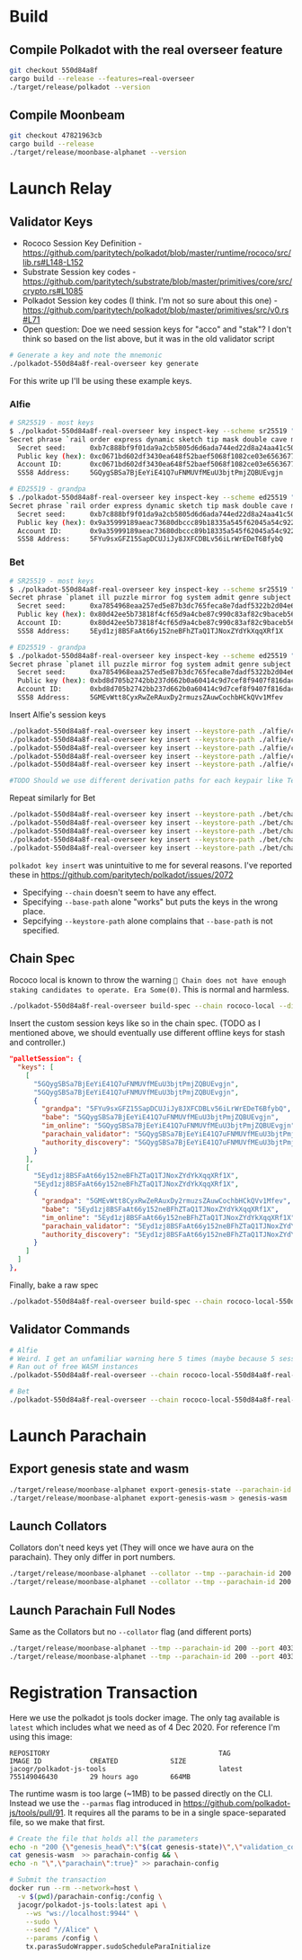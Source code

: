 # Build

## Compile Polkadot with the real overseer feature
```bash
git checkout 550d84a8f
cargo build --release --features=real-overseer
./target/release/polkadot --version
```

## Compile Moonbeam
```bash
git checkout 47821963cb
cargo build --release
./target/release/moonbase-alphanet --version
```

# Launch Relay

## Validator Keys


* Rococo Session Key Definition - https://github.com/paritytech/polkadot/blob/master/runtime/rococo/src/lib.rs#L148-L152
* Substrate Session key codes - https://github.com/paritytech/substrate/blob/master/primitives/core/src/crypto.rs#L1085
* Polkadot Session key codes (I think. I'm not so sure about this one) - https://github.com/paritytech/polkadot/blob/master/primitives/src/v0.rs#L71
* Open question: Doe we need session keys for "acco" and "stak"? I don't think so based on the list above, but it was in the old validator script

```bash
# Generate a key and note the mnemonic
./polkadot-550d84a8f-real-overseer key generate
```

For this write up I'll be using these example keys.

### Alfie
```bash
# SR25519 - most keys
$ ./polkadot-550d84a8f-real-overseer key inspect-key --scheme sr25519 "rail order express dynamic sketch tip mask double cave medal guitar between"
Secret phrase `rail order express dynamic sketch tip mask double cave medal guitar between` is account:
  Secret seed:      0xb7c888bf9f01da9a2cb5805d6d6ada744ed22d8a24aa41c509a26268ec701461
  Public key (hex): 0xc0671bd602df3430ea648f52baef5068f1082ce03e6563677255d163220ddd42
  Account ID:       0xc0671bd602df3430ea648f52baef5068f1082ce03e6563677255d163220ddd42
  SS58 Address:     5GQygSBSa7BjEeYiE41Q7uFNMUVfMEuU3bjtPmjZQBUEvgjn

# ED25519 - grandpa
$ ./polkadot-550d84a8f-real-overseer key inspect-key --scheme ed25519 "rail order express dynamic sketch tip mask double cave medal guitar between"
Secret phrase `rail order express dynamic sketch tip mask double cave medal guitar between` is account:
  Secret seed:      0xb7c888bf9f01da9a2cb5805d6d6ada744ed22d8a24aa41c509a26268ec701461
  Public key (hex): 0x9a35999189aeac73680dbccc89b18335a545f62045a54c9225105a428976cc16
  Account ID:       0x9a35999189aeac73680dbccc89b18335a545f62045a54c9225105a428976cc16
  SS58 Address:     5FYu9sxGFZ15SapDCUJiJy8JXFCDBLv56iLrWrEDeT6BfybQ

```

### Bet
```bash
# SR25519 - most keys
$ ./polkadot-550d84a8f-real-overseer key inspect-key --scheme sr25519 "planet ill puzzle mirror fog system admit genre subject dance aim limit"
Secret phrase `planet ill puzzle mirror fog system admit genre subject dance aim limit` is account:
  Secret seed:      0xa7854968eaa257ed5e87b3dc765feca8e7dadf5322b2d04e6ba60e080164da15
  Public key (hex): 0x80d42ee5b73818f4cf65d9a4cbe87c990c83af82c9baceb565d85d0f2a3e4807
  Account ID:       0x80d42ee5b73818f4cf65d9a4cbe87c990c83af82c9baceb565d85d0f2a3e4807
  SS58 Address:     5Eyd1zj8BSFaAt66y152neBFhZTaQ1TJNoxZYdYkXqqXRf1X

# ED25519 - grandpa
$ ./polkadot-550d84a8f-real-overseer key inspect-key --scheme ed25519 "planet ill puzzle mirror fog system admit genre subject dance aim limit"
Secret phrase `planet ill puzzle mirror fog system admit genre subject dance aim limit` is account:
  Secret seed:      0xa7854968eaa257ed5e87b3dc765feca8e7dadf5322b2d04e6ba60e080164da15
  Public key (hex): 0xbd8d705b2742bb237d662b0a60414c9d7cef8f9407f816dac0912cac6b933f13
  Account ID:       0xbd8d705b2742bb237d662b0a60414c9d7cef8f9407f816dac0912cac6b933f13
  SS58 Address:     5GMEvWtt8CyxRwZeRAuxDy2rmuzsZAuwCochbHCkQVv1Mfev
```

Insert Alfie's session keys
```bash
./polkadot-550d84a8f-real-overseer key insert --keystore-path ./alfie/chains/rococo_local_testnet/keystore --base-path alfie --suri "rail order express dynamic sketch tip mask double cave medal guitar between"  --key-type gran --scheme ed25519 && \
./polkadot-550d84a8f-real-overseer key insert --keystore-path ./alfie/chains/rococo_local_testnet/keystore --base-path alfie --suri "rail order express dynamic sketch tip mask double cave medal guitar between"  --key-type babe && \
./polkadot-550d84a8f-real-overseer key insert --keystore-path ./alfie/chains/rococo_local_testnet/keystore --base-path alfie --suri "rail order express dynamic sketch tip mask double cave medal guitar between"  --key-type imon && \
./polkadot-550d84a8f-real-overseer key insert --keystore-path ./alfie/chains/rococo_local_testnet/keystore --base-path alfie --suri "rail order express dynamic sketch tip mask double cave medal guitar between"  --key-type para && \
./polkadot-550d84a8f-real-overseer key insert --keystore-path ./alfie/chains/rococo_local_testnet/keystore --base-path alfie --suri "rail order express dynamic sketch tip mask double cave medal guitar between"  --key-type audi

#TODO Should we use different derivation paths for each keypair like Telmo recommended? Probably. But NOT for stash or controller. Session keys are HOT keys.
```

Repeat similarly for Bet
```bash
./polkadot-550d84a8f-real-overseer key insert --keystore-path ./bet/chains/rococo_local_testnet/keystore --base-path bet --suri "planet ill puzzle mirror fog system admit genre subject dance aim limit"  --key-type gran --scheme ed25519 && \
./polkadot-550d84a8f-real-overseer key insert --keystore-path ./bet/chains/rococo_local_testnet/keystore --base-path bet --suri "planet ill puzzle mirror fog system admit genre subject dance aim limit"  --key-type babe && \
./polkadot-550d84a8f-real-overseer key insert --keystore-path ./bet/chains/rococo_local_testnet/keystore --base-path bet --suri "planet ill puzzle mirror fog system admit genre subject dance aim limit"  --key-type imon && \
./polkadot-550d84a8f-real-overseer key insert --keystore-path ./bet/chains/rococo_local_testnet/keystore --base-path bet --suri "planet ill puzzle mirror fog system admit genre subject dance aim limit"  --key-type para && \
./polkadot-550d84a8f-real-overseer key insert --keystore-path ./bet/chains/rococo_local_testnet/keystore --base-path bet --suri "planet ill puzzle mirror fog system admit genre subject dance aim limit"  --key-type audi
```

`polkadot key insert` was unintuitive to me for several reasons. I've reported these in https://github.com/paritytech/polkadot/issues/2072
* Specifying `--chain` doesn't seem to have any effect.
* Specifying `--base-path` alone "works" but puts the keys in the wrong place.
* Sepcifying `--keystore-path` alone complains that `--base-path` is not specified.

## Chain Spec

Rococo local is known to throw the warning `💸 Chain does not have enough staking candidates to operate. Era Some(0)`. This is normal and harmless.

```bash
./polkadot-550d84a8f-real-overseer build-spec --chain rococo-local --disable-default-bootnode > rococo-local-550d84a8f-real-overseer.json
```

Insert the custom session keys like so in the chain spec. (TODO as I mentioned above, we should eventually use different offline keys for stash and controller.)

```json
"palletSession": {
  "keys": [
    [
      "5GQygSBSa7BjEeYiE41Q7uFNMUVfMEuU3bjtPmjZQBUEvgjn",
      "5GQygSBSa7BjEeYiE41Q7uFNMUVfMEuU3bjtPmjZQBUEvgjn",
      {
        "grandpa": "5FYu9sxGFZ15SapDCUJiJy8JXFCDBLv56iLrWrEDeT6BfybQ",
        "babe": "5GQygSBSa7BjEeYiE41Q7uFNMUVfMEuU3bjtPmjZQBUEvgjn",
        "im_online": "5GQygSBSa7BjEeYiE41Q7uFNMUVfMEuU3bjtPmjZQBUEvgjn",
        "parachain_validator": "5GQygSBSa7BjEeYiE41Q7uFNMUVfMEuU3bjtPmjZQBUEvgjn",
        "authority_discovery": "5GQygSBSa7BjEeYiE41Q7uFNMUVfMEuU3bjtPmjZQBUEvgjn"
      }
    ],
    [
      "5Eyd1zj8BSFaAt66y152neBFhZTaQ1TJNoxZYdYkXqqXRf1X",
      "5Eyd1zj8BSFaAt66y152neBFhZTaQ1TJNoxZYdYkXqqXRf1X",
      {
        "grandpa": "5GMEvWtt8CyxRwZeRAuxDy2rmuzsZAuwCochbHCkQVv1Mfev",
        "babe": "5Eyd1zj8BSFaAt66y152neBFhZTaQ1TJNoxZYdYkXqqXRf1X",
        "im_online": "5Eyd1zj8BSFaAt66y152neBFhZTaQ1TJNoxZYdYkXqqXRf1X",
        "parachain_validator": "5Eyd1zj8BSFaAt66y152neBFhZTaQ1TJNoxZYdYkXqqXRf1X",
        "authority_discovery": "5Eyd1zj8BSFaAt66y152neBFhZTaQ1TJNoxZYdYkXqqXRf1X"
      }
    ]
  ]
},
```

Finally, bake a raw spec

```bash
./polkadot-550d84a8f-real-overseer build-spec --chain rococo-local-550d84a8f-real-overseer.json --disable-default-bootnode > rococo-local-550d84a8f-real-overseer-raw.json
```

## Validator Commands

```bash
# Alfie
# Weird. I get an unfamiliar warning here 5 times (maybe because 5 session keys?)
# Ran out of free WASM instances
./polkadot-550d84a8f-real-overseer --chain rococo-local-550d84a8f-real-overseer-raw.json --validator --base-path ./alfie/

# Bet
./polkadot-550d84a8f-real-overseer --chain rococo-local-550d84a8f-real-overseer-raw.json --validator  --base-path ./bet/ --port 30334
```

# Launch Parachain

## Export genesis state and wasm

```bash
./target/release/moonbase-alphanet export-genesis-state --parachain-id 200 > genesis-state
./target/release/moonbase-alphanet export-genesis-wasm > genesis-wasm
```

## Launch Collators

Collators don't need keys yet (They will once we have aura on the parachain). They only differ in port numbers.

```bash
./target/release/moonbase-alphanet --collator --tmp --parachain-id 200 --port 40335 --ws-port 9946 -- --execution wasm --chain ../polkadot/rococo-local-550d84a8f-real-overseer-raw.json --port 30335
./target/release/moonbase-alphanet --collator --tmp --parachain-id 200 --port 40336 --ws-port 9947 -- --execution wasm --chain ../polkadot/rococo-local-550d84a8f-real-overseer-raw.json --port 30336
```

## Launch Parachain Full Nodes

Same as the Collators but no `--collator` flag (and different ports)

```bash
./target/release/moonbase-alphanet --tmp --parachain-id 200 --port 40337 --ws-port 9948 -- --execution wasm --chain ../polkadot/rococo-local-550d84a8f-real-overseer-raw.json --port 30337
./target/release/moonbase-alphanet --tmp --parachain-id 200 --port 40338 --ws-port 9949 -- --execution wasm --chain ../polkadot/rococo-local-550d84a8f-real-overseer-raw.json --port 30338
```

# Registration Transaction

Here we use the polkadot js tools docker image. The only tag available is `latest` which includes what we need as of 4 Dec 2020. For reference I'm using this image:
```
REPOSITORY                                          TAG                 IMAGE ID            CREATED             SIZE
jacogr/polkadot-js-tools                            latest              755149046430        29 hours ago        664MB
```

The runtime wasm is too large (~1MB) to be passed directly on the CLI. Instead we use the `--parmas` flag introduced in https://github.com/polkadot-js/tools/pull/91. It requires all the params to be in a single space-separated file, so we make that first.

```bash
# Create the file that holds all the parameters
echo -n "200 {\"genesis_head\":\"$(cat genesis-state)\",\"validation_code\":\"" > parachain-config && \
cat genesis-wasm  >> parachain-config && \
echo -n "\",\"parachain\":true}" >> parachain-config

# Submit the transaction
docker run --rm --network=host \
  -v $(pwd)/parachain-config:/config \
  jacogr/polkadot-js-tools:latest api \
    --ws "ws://localhost:9944" \
    --sudo \
    --seed "//Alice" \
    --params /config \
    tx.parasSudoWrapper.sudoScheduleParaInitialize
```
